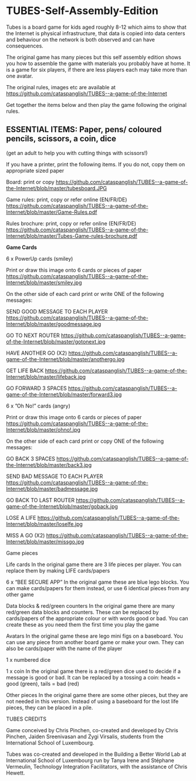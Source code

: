 # TUBES-Self-Assembly-Edition


Tubes is a board game for kids aged roughly 8-12 which aims to show that the Internet is physical infrastructure, that data is copied into data centers and behaviour on the network is both observed and can have consequences.

The original game has many pieces but this self assembly edition shows you how to assemble the game with materials you probably have at home. It is a game for six players, if there are less players each may take more than one avatar.

The original rules, images etc are available at 
https://github.com/cataspanglish/TUBES--a-game-of-the-Internet

Get together the items below and then play the game following the original rules.


## ESSENTIAL ITEMS: Paper, pens/ coloured pencils, scissors, a coin, dice
(get an adult to help you with cutting things with scissors!)

If you have a printer, print the following items. If you do not, copy them on appropriate sized paper

Board: print or copy
https://github.com/cataspanglish/TUBES--a-game-of-the-Internet/blob/master/tubesboard.JPG

Game rules: print, copy or refer online (EN/FR/DE)
https://github.com/cataspanglish/TUBES--a-game-of-the-Internet/blob/master/Game-Rules.pdf

Rules brochure: print, copy or refer online (EN/FR/DE)
https://github.com/cataspanglish/TUBES--a-game-of-the-Internet/blob/master/Tubes-Game-rules-brochure.pdf


**Game Cards**

6 x PowerUp cards (smiley)

Print or draw this image onto 6 cards or pieces of paper
https://github.com/cataspanglish/TUBES--a-game-of-the-Internet/blob/master/smiley.jpg

On the other side of each card print or write ONE of the following messages:

SEND GOOD MESSAGE TO EACH PLAYER
https://github.com/cataspanglish/TUBES--a-game-of-the-Internet/blob/master/goodmessage.jpg

GO TO NEXT ROUTER
https://github.com/cataspanglish/TUBES--a-game-of-the-Internet/blob/master/gotonext.jpg

HAVE ANOTHER GO (X2)
https://github.com/cataspanglish/TUBES--a-game-of-the-Internet/blob/master/anothergo.jpg

GET LIFE BACK
https://github.com/cataspanglish/TUBES--a-game-of-the-Internet/blob/master/lifeback.jpg

GO FORWARD 3 SPACES 
https://github.com/cataspanglish/TUBES--a-game-of-the-Internet/blob/master/forward3.jpg


6 x ”Oh No!” cards (angry)

Print or draw this image onto 6 cards or pieces of paper
https://github.com/cataspanglish/TUBES--a-game-of-the-Internet/blob/master/ohno!.jpg

On the other side of each card print or copy ONE of the following messages:

GO BACK 3 SPACES
https://github.com/cataspanglish/TUBES--a-game-of-the-Internet/blob/master/back3.jpg

SEND BAD MESSAGE TO EACH PLAYER
https://github.com/cataspanglish/TUBES--a-game-of-the-Internet/blob/master/badmessage.jpg

GO BACK TO LAST ROUTER
https://github.com/cataspanglish/TUBES--a-game-of-the-Internet/blob/master/goback.jpg

LOSE A LIFE
https://github.com/cataspanglish/TUBES--a-game-of-the-Internet/blob/master/loselfe.jpg

MISS A GO (X2)
https://github.com/cataspanglish/TUBES--a-game-of-the-Internet/blob/master/missgo.jpg



Game pieces

Life cards
In the original game there are 3 life pieces per player. You can replace them by making LIFE cards/papers

6 x “BEE SECURE APP”
In the original game these are blue lego blocks. You can make cards/papers for them instead, or use 6 identical pieces from any other game

Data blocks & red/green counters
In the original game there are many red/green data blocks and counters. These can be replaced by cards/papers of the appropriate colour or with words good or bad. You can create these as you need them the first time you play the game



Avatars
In the original game these are lego mini figs on a baseboard. You can use any piece from another board game or make your own. They can also be cards/paper with the name of the player

1 x numbered dice

1 x coin
In the original game there is a red/green dice used to decide if a message is good or bad. It can be replaced by a tossing a coin: heads = good (green), tails = bad (red)

Other pieces
In the original game there are some other pieces, but they are not needed in this version. Instead of using a baseboard for the lost life pieces, they can be placed in a pile.


TUBES CREDITS

Game conceived by Chris Pinchen, co-created and developed by Chris Pinchen, Jaiden Sreenivasan and Zygi Virsalis, students from the International School of Luxembourg.

Tubes was co-created and developed in the Building a Better World Lab at International School of Luxembourg run by Tanya Irene and Stéphane Vermeulin, Technology Integration Facilitators, with the assistance of Chris Hewett.
